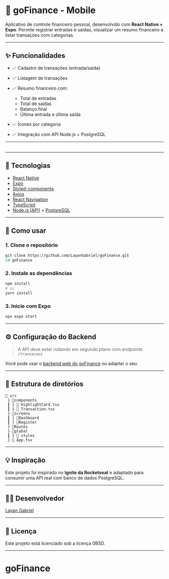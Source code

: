 # 📱 goFinance - Mobile

Aplicativo de controle financeiro pessoal, desenvolvido com **React Native + Expo**. Permite registrar entradas e saídas, visualizar um resumo financeiro e listar transações com categorias.

---

## ✨ Funcionalidades

* ✅ Cadastro de transações (entrada/saída)
* ✅ Listagem de transações
* ✅ Resumo financeiro com:

  * Total de entradas
  * Total de saídas
  * Balanço final
  * Última entrada e última saída
* ✅ Ícones por categoria
* ✅ Integração com API Node.js + PostgreSQL

---

|   |   |
| - | - |

---

## 🚀 Tecnologias

* [React Native](https://reactnative.dev/)
* [Expo](https://expo.dev/)
* [Styled-components](https://styled-components.com/)
* [Axios](https://axios-http.com/)
* [React Navigation](https://reactnavigation.org/)
* [TypeScript](https://www.typescriptlang.org/)
* [Node.js (API)](https://nodejs.org/) + [PostgreSQL](https://www.postgresql.org/)

---

## 🧠 Como usar

### 1. Clone o repositório

```bash
git clone https://github.com/LayanGabriel/goFinance.git
cd goFinance
```

### 2. Instale as dependências

```bash
npm install
# ou
yarn install
```

### 3. Inicie com Expo

```bash
npx expo start
```

---

## ⚙️ Configuração do Backend

> A API deve estar rodando em segundo plano com endpoints `/transacoes`

Você pode usar o [backend web do goFinance](https://github.com/LayanGabriel/goFinance-api) ou adaptar o seu.

---

## 📝 Estrutura de diretórios

```
📆 src
 ├ 📂components
 ┃ ├ 📌 HighlightCard.tsx
 ┃ ├ 📌 Transaction.tsx
 ├ 📂screens
 ┃ ├ 📂Dashboard
 ┃ ├ 📂Register
 ├ 📂Routes
 ├ 📂global
 ┃ ├ 📌 styles
 ├ 📌 App.tsx
```

---

## 💡 Inspiração

Este projeto foi inspirado no **Ignite da Rocketseat** e adaptado para consumir uma API real com banco de dados PostgreSQL.

---

## 🧑‍💻 Desenvolvedor

[Layan Gabriel](https://github.com/LayanGabriel)

---

## 📄 Licença

Este projeto está licenciado sob a licença 0BSD.

---
# goFinance
